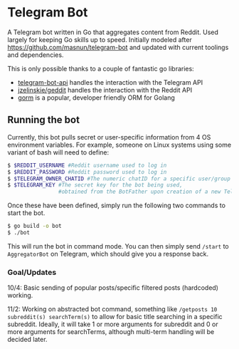 # Telegram Bot
A Telegram bot written in Go that aggregates content from Reddit. Used largely for keeping Go skills up to speed. Initially modeled after https://github.com/masnun/telegram-bot and updated with current toolings and dependencies.

This is only possible thanks to a couple of fantastic go libraries:
* [telegram-bot-api](https://github.com/go-telegram-bot-api/telegram-bot-api) handles the interaction with the Telegram API
* [jzelinskie/geddit](https://github.com/jzelinskie/geddit/) handles the interaction with the Reddit API
* [gorm](https://github.com/go-gorm/gorm) is a popular, developer friendly ORM for Golang

## Running the bot
Currently, this bot pulls secret or user-specific information from 4 OS environment variables. For example, someone on Linux systems using some variant of bash will need to define:

```bash
$ $REDDIT_USERNAME #Reddit username used to log in
$ $REDDIT_PASSWORD #Reddit password used to log in
$ $TELEGRAM_OWNER_CHATID #The numeric chatID for a specific user/group chat. See telegram-bot-api README.
$ $TELEGRAM_KEY #The secret key for the bot being used, 
                #obtained from the BotFather upon creation of a new Telegram bot.
```
Once these have been defined, simply run the following two commands to start the bot. 

```bash
$ go build -o bot
$ ./bot
```

This will run the bot in command mode. You can then simply send `/start` to `AggregatorBot` on Telegram, which should give you a response back.

### Goal/Updates

10/4: Basic sending of popular posts/specific filtered posts (hardcoded) working.

11/2: Working on abstracted bot command, something like `/getposts 10 subreddit(s) searchTerm(s)` to allow for basic title searching in a specific subreddit. Ideally, it will take 1 or more arguments for subreddit and 0 or more arguments for searchTerms, although multi-term handling will be decided later.
